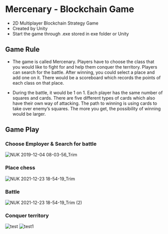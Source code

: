 # Mercenary - Blockchain Game

- 2D Multiplayer Blockchain Strategy Game
- Created by Unity
- Start the game through .exe stored in exe folder or Unity

## Game Rule

- The game is called Mercenary. Players have to choose the class that you would like  to fight for and help them conquer the territory. Players can search for the battle.  After winning, you could select a place and add one on it. There would be a  scoreboard which records the points of each class on that place.

- During the battle, it would be 1 on 1. Each player has the same number of squares  and cards. There are five different types of cards which also have their own way of  attacking. The path to winning is using cards to take over enemy’s squares. The more  you get, the possibility of winning would be larger.

## Game Play
### Choose Employer & Search for battle
![NUK 2019-12-04 08-03-56_Trim](https://user-images.githubusercontent.com/96031665/147315636-f1bf7abd-7296-49a8-a9b3-b930bca8e77a.gif)

### Place chess
![NUK 2021-12-23 18-54-19_Trim](https://user-images.githubusercontent.com/96031665/147314382-910c71d0-35bc-428a-b4cb-76b62142ba6b.gif)

### Battle
![NUK 2021-12-23 18-54-19_Trim (2)](https://user-images.githubusercontent.com/96031665/147314687-b89b0541-49fe-45e7-a19f-fe5ec50681f0.gif)

### Conquer territory
![test](https://user-images.githubusercontent.com/96031665/147315112-d9896543-d882-49f4-93b1-010074ff8fd4.jpg)
![test1](https://user-images.githubusercontent.com/96031665/147315117-8fbd4522-4c93-4d03-a261-9e4edc6737c2.png)
